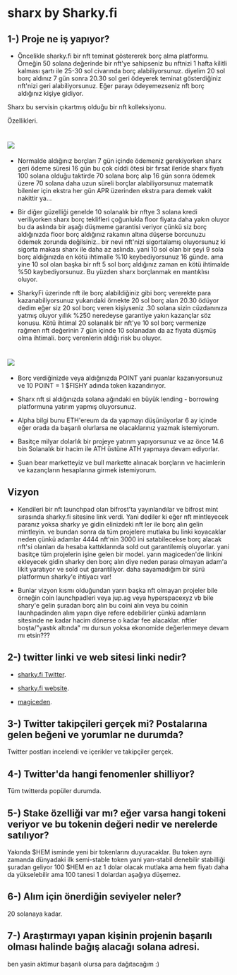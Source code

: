 # sharx by Sharky.fi

## 1-) Proje ne iş yapıyor?

- Öncelikle sharky.fi bir nft teminat göstererek borç alma platformu. Örneğin 50 solana değerinde bir nft'ye sahipseniz
bu nftnizi 1 hafta kilitli kalması şartı ile 25-30 sol civarında borç alabiliyorsunuz. diyelim 20 sol borç aldınız
7 gün sonra 20.30 sol geri ödeyerek teminat gösterdiğiniz nft'nizi geri alabiliyorsunuz. Eğer parayı ödeyemezseniz nft borç aldığınız kişiye gidiyor.


Sharx bu servisin çıkartmış olduğu bir nft kolleksiyonu.

Özellikleri.

# <img src="https://github.com/omgbbqhaxx/desearch/blob/master/images/FeWpT25XoAEzPVo.png">
- Normalde aldığınız borçları 7 gün içinde ödemeniz gerekiyorken sharx geri ödeme süresi 16 gün bu çok ciddi ötesi bir fırsat
ileride sharx fiyatı 100 solana olduğu taktirde 70 solana borç alıp 16 gün sonra ödemek üzere 70 solana daha uzun süreli borçlar alabiliyorsunuz
matematik bilenler için ekstra her gün APR üzerinden ekstra para demek vakit nakittir ya...


- Bir diğer güzelliği genelde 10 solanalık bir nftye 3 solana kredi veriliyorken sharx borç teklifleri çoğunlukla floor fiyata daha yakın oluyor
bu da aslında bir aşağı düşmeme garantisi veriyor çünkü siz borç aldığınızda floor borç aldığınız rakamın altına düşerse borcunuzu ödemek zorunda değilsiniz..
bir nevi nft'nizi sigortalamış oluyorsunuz ki sigorta makası sharx ile daha az aslında. yani 10 sol olan bir şeyi 9 sola borç aldığınızda en kötü ihtimalle %10 keybediyorsunuz 16 günde. ama yine 10 sol olan başka bir nft 5 sol borç aldığınız zaman en kötü ihtimalde %50 kaybediyorsunuz. Bu yüzden sharx borçlanmak en mantıklısı oluyor.

- SharkyFi üzerinde nft ile borç alabildiğiniz gibi borç vererekte para kazanabiliyorsunuz yukarıdaki örnekte 20 sol borç alan 20.30 ödüyor dedim
eğer siz 20 sol borç veren kişiyseniz .30 solana sizin cüzdanınıza yatmış oluyor yıllık %250 neredeyse garantiye yakın kazançlar söz konusu.
Kötü ihtimal 20 solanalık bir nft'ye 10 sol borç vermenize rağmen nft değerinin 7 gün içinde 10 solanadan da az fiyata düşmüş olma ihtimali.
borç verenlerin aldığı risk bu oluyor.

# <img src="https://github.com/omgbbqhaxx/desearch/blob/master/images/FeWpZfJWIAAuy6j.png">
- Borç verdiğinizde veya aldığınızda POINT yani puanlar kazanıyorsunuz ve 10 POINT = 1 $FISHY adında token kazandırıyor.


- Sharx nft si aldığınızda solana ağındaki en büyük lending - borrowing platformuna yatırım yapmış oluyorsunuz.

- Alpha bilgi bunu ETH'ereum da da yapmayı düşünüyorlar 6 ay içinde eğer orada da başarılı olurlarsa ne olacaklarınız yazmak istemiyorum.

- Basitçe milyar dolarlık bir projeye yatırım yapıyorsunuz ve az önce 14.6 bin Solanalık bir hacim ile ATH üstüne ATH yapmaya devam ediyorlar.

- Şuan bear marketteyiz ve bull markette alınacak borçların ve hacimlerin ve kazançların hesaplarına girmek istemiyorum.

## Vizyon

- Kendileri bir nft launchpad olan bifrost'ta yayınlandılar ve bifrost mint sırasında sharky.fi sitesine link verdi.
Yani dediler ki eğer nft mintleyecek paranız yoksa sharky ye gidin elinizdeki nft ler ile borç alın gelin mintleyin.
ve bundan sonra da tüm projelere mutlaka bu linki koyacaklar neden çünkü adamlar 4444 nft'nin 3000 ini satabilecekse borç
alacak nft'si olanları da hesaba kattıklarında sold out garantilemiş oluyorlar. yani basitçe tüm projelerin işine gelen bir model.
yarın magiceden'de linkini ekleyecek gidin sharky den borç alın diye neden parası olmayan adam'a likit yaratıyor ve sold out garantiliyor.
daha sayamadığım bir sürü platformun sharky'e ihtiyacı var!

- Bunlar vizyon kısmı olduğundan yarın başka nft olmayan projeler bile örneğin coin launchpadleri veya jup.ag veya hyperspacexyz vb bile shary'e gelin şuradan
borç alın bu coini alın veya bu coinin launhpadinden alım yapın diye refere edebilirler çünkü adamların sitesinde ne kadar hacim dönerse o kadar fee alacaklar.
nftler boşta/"yastık altında" mı dursun yoksa ekonomide değerlenmeye devam mı etsin???



## 2-) twitter linki ve web sitesi linki nedir?

- [sharky.fi Twitter](https://twitter.com/SharkyFi).

- [sharky.fi website](https://sharky.fi/).


- [magiceden](https://magiceden.io/marketplace/sharx).

## 3-) Twitter takipçileri gerçek mi? Postalarına gelen beğeni ve yorumlar ne durumda?

Twitter postları incelendi ve içerikler ve takipçiler gerçek.

## 4-) Twitter'da hangi fenomenler shilliyor?

Tüm twitterda popüler durumda.

## 5-) Stake özelliği var mı? eğer varsa hangi tokeni veriyor ve bu tokenin değeri nedir ve nerelerde satılıyor?

Yakında $HEM isminde yeni bir tokenlarını duyuracaklar. Bu token aynı zamanda dünyadaki ilk semi-stable token
yani yarı-stabil denebilir stabilliği şuradan geliyor 100 $HEM en az 1 dolar olacak mutlaka ama hem fiyatı
daha da yükselebilir ama 100 tanesi 1 dolardan aşağıya düşemez.

## 6-) Alım için önerdiğin seviyeler neler?


20 solanaya kadar.


## 7-) Araştırmayı yapan kişinin projenin başarılı olması halinde bağış alacağı solana adresi.

ben yasin aktimur başarılı olursa para dağıtacağım :)
